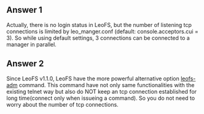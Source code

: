 ## Answer 1
Actually, there is no login status in LeoFS, but the number of listening tcp connections is limited by leo_manger.conf (default: console.acceptors.cui = 3).
So while using default settings, 3 connections can be connected to a manager in parallel.

## Answer 2
Since LeoFS v1.1.0, LeoFS have the more powerful alternative option [leofs-adm](https://github.com/leo-project/leofs/blob/master/leofs-adm) command.
This command have not only same functionalities with the existing telnet way but also do NOT keep an tcp connection established for long time(connect only when issueing a command).
So you do not need to worry about the number of tcp connections.
